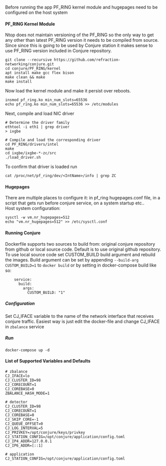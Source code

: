 Before running the app PF_RING kernel module and hugepages need to be configured on the host system

#### PF_RING Kernel Module
Ntop does not maintain versioning of the PF_RING so the only way to get any other than latest PF_RING version it needs to be compiled from source.  
Since since this is going to be used by Conjure station it makes sense to use PF_RING version included in Conjure repository.  

```
git clone --recursive https://github.com/refraction-networking/conjure.git
cd conjure/PF_RING/kernel
apt install make gcc flex bison
make clean && make
make install
```
Now load the kernel module and make it persist over reboots.  
```
insmod pf_ring.ko min_num_slots=65536
echo pf_ring.ko min_num_slots=65536 >> /etc/modules
```

Next, compile and load NIC driver 
```
# Determine the driver family
ethtool -i eth1 | grep driver
> ixgbe

# Compile and load the corresponding driver
cd PF_RING/drivers/intel
make
cd ixgbe/ixgbe-*-zc/src
./load_driver.sh
```
To confirm that driver is loaded run   
```
cat /proc/net/pf_ring/dev/<IntName>/info | grep ZC
```

#### Hugepages
There are multiple places to configure it: in pf_ring hugepages.conf file, in a script that gets run before conjure service, on a system startup etc..  
Host system configuration:
```
sysctl -w vm.nr_hugepages=512
echo "vm.nr_hugepages=512" >> /etc/sysctl.conf
```

#### Running Conjure
Dockerfile supports two sources to build from: original conjure repository from github or local source code. Default is to use original github repository. To use local source code set CUSTOM_BUILD build argument and rebuild the images. Build argument can be set by appending `--build-arg CUSTOM_BUILD=1` to `docker build` or by setting in docker-compose build like so:
```
    service:
      build:
        args:
          CUSTOM_BUILD: "1"
```

##### Configuration
Set CJ_IFACE variable to the name of the network interface that receives conjure traffic. Easiest way is just edit the docker-file and change CJ_IFACE in `zbalance` service

##### Run
`docker-compose up -d`

#### List of Supported Variables and Defaults
```
# zbalance
CJ_IFACE=lo
CJ_CLUSTER_ID=98
CJ_CORECOUNT=1
CJ_COREBASE=0
ZBALANCE_HASH_MODE=1

# detector
CJ_CLUSTER_ID=98
CJ_CORECOUNT=1
CJ_COREBASE=0
CJ_SKIP_CORE=-1
CJ_QUEUE_OFFSET=0
CJ_LOG_INTERVAL=5
CJ_PRIVKEY=/opt/conjure/keys/privkey
CJ_STATION_CONFIG=/opt/conjure/application/config.toml
CJ_IP4_ADDR=127.0.0.1
CJ_IP6_ADDR=[::1]

# application
CJ_STATION_CONFIG=/opt/conjure/application/config.toml
```
